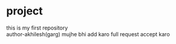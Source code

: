 # project
this is my first repository
<br>
author-akhilesh(garg)
mujhe bhi add karo full request accept karo
